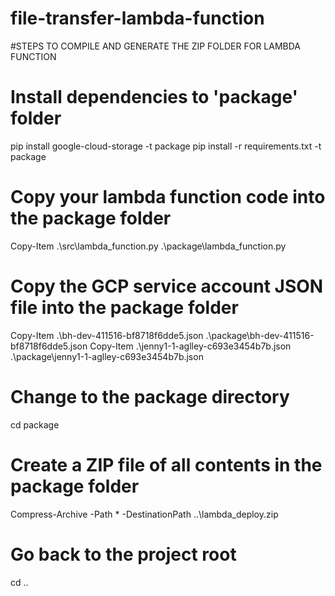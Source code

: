 # file-transfer-lambda-function

#STEPS TO COMPILE AND GENERATE THE ZIP FOLDER FOR LAMBDA FUNCTION 

# Install dependencies to 'package' folder
pip install google-cloud-storage -t package
pip install -r requirements.txt -t package

# Copy your lambda function code into the package folder
Copy-Item .\src\lambda_function.py .\package\lambda_function.py

# Copy the GCP service account JSON file into the package folder
Copy-Item .\bh-dev-411516-bf8718f6dde5.json .\package\bh-dev-411516-bf8718f6dde5.json
Copy-Item .\jenny1-1-aglley-c693e3454b7b.json .\package\jenny1-1-aglley-c693e3454b7b.json
# Change to the package directory
cd package

# Create a ZIP file of all contents in the package folder
Compress-Archive -Path * -DestinationPath ..\lambda_deploy.zip

# Go back to the project root
cd ..
